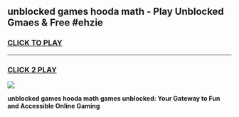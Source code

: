 
## unblocked games hooda math - Play Unblocked Gmaes & Free #ehzie
<h3>
<a href="https://news.freeplayer.one?title=unblocked_games_hooda_math&ref=24F">CLICK TO PLAY</a></h3>
<hr>

<h3>
<a href="https://news.freeplayer.one?title=unblocked_games_hooda_math&ref=24F">CLICK 2 PLAY</a>
  
</h3>

<a href="https://news.freeplayer.one?title=unblocked_games_hooda_math&ref=24F/"><img src="https://clearcache.store/games.png"></a>


**unblocked games hooda math games unblocked: Your Gateway to Fun and Accessible Online Gaming**
